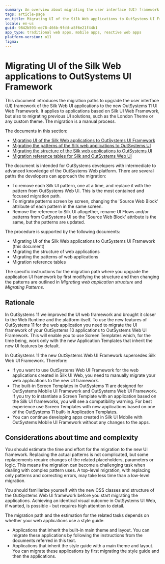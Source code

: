 ```yaml
---
summary: An overview about migrating the user interface (UI) framework of the Silk Web UI applications to the OutSystems UI Web.
tags: article-page
en_title: Migrating UI of the Silk Web applications to OutSystems UI Framework
locale: en-us
guid: 9842b593-ee78-466b-9fdd-a8f6e21f44b1
app_type: traditional web apps, mobile apps, reactive web apps
platform-version: o11
figma:
---
```


# Migrating UI of the Silk Web applications to OutSystems UI Framework

This document introduces the migration paths to upgrade the user interface (UI) framework of the Silk Web UI applications to the new OutSystems 11 UI Web Framework. It applies to applications based on Silk UI Web Framework, but also to migrating previous UI solutions, such as the London Theme or any custom theme. The migration is a manual process.

<div class="info" markdown="1">

The documents in this section:

* [Migrating UI of the Silk Web applications to OutSystems UI Framework](intro.md)
* [Migrating the patterns of the Silk web applications to OutSystems UI](migrate-patterns.md)
* [Migrating the structure of the Silk web applications to OutSystems UI](migrate-structure.md)
* [Migration reference tables for Silk and OutSystems Web UI](migration-reference-tables.md)

</div>

The document is intended for OutSystems developers with intermediate to advanced knowledge of the OutSystems Web platform. There are several paths the developers can approach the migration:

* To remove each Silk UI pattern, one at a time, and replace it with the pattern from OutSystems Web UI. This is the most contained and focused migration path.
* To migrate patterns screen by screen, changing the 'Source Web Block' attribute of each pattern in the same screen.
* Remove the reference to Silk UI altogether, rename UI Flows and/or patterns from OutSystems UI so the 'Source Web Block' attribute is the same, but the patterns are updated.

The procedure is supported by the following documents:

* Migrating UI of the Silk Web applications to OutSystems UI Framework (this document)
* Migrating the structure of web applications
* Migrating the patterns of web applications
* Migration reference tables

The specific instructions for the migration path where you upgrade the application UI framework by first modifying the structure and then changing the patterns are outlined in _Migrating web application structure_ and _Migrating Patterns_.

## Rationale

In OutSystems 11 we improved the UI web framework and brought it closer to the Web Runtime and the platform itself. To use the new features of OutSystems 11 for the web application you need to migrate the UI framework of your OutSystems 10 applications to OutSystems Web UI Framework. This will enable you to use Screen Templates which, for the time being, work only with the new Application Templates that inherit the new UI features by default.

In OutSystems 11 the new OutSystems Web UI Framework supersedes Silk Web UI Framework. Therefore:

* If you want to use OutSystems Web UI Framework for the web applications created in Silk UI Web, you need to manually migrate your web applications to the new UI framework.
* The built-in Screen Templates in OutSystems 11 are designed for OutSystems Mobile UI Framework and OutSystems Web UI Framework. If you try to instantiate a Screen Template with an application based on the Silk UI frameworks, you will see a compatibility warning. For best experience use Screen Templates with new applications based on one of the OutSystems 11 built-in Application Templates.
* You can continue developing apps created in Silk UI Mobile with OutSystems Mobile UI Framework without any changes to the apps.

## Considerations about time and complexity

You should estimate the time and effort for the migration to the new UI framework. Replacing the actual patterns is not complicated, but some replacements require changes of the related placeholders, parameters or logic. This means the migration can become a challenging task when dealing with complex pattern uses. A top-level migration, with replacing only patterns and correcting errors, may take less time than a low-level migration.

You should familiarize yourself with the new CSS classes and structure of the OutSystems Web UI framework before you start migrating the applications. Achieving an identical visual outcome in OutSystems UI Web, if wanted, is possible - but requires high attention to detail.

The migration path and the estimation for the related tasks depends on whether your web applications use a style guide:

* Applications that inherit the built-in main theme and layout. You can migrate these applications by following the instructions from the documents referred in this text.
* Applications that inherit the style guide with a main theme and layout. You can migrate these applications by first migrating the style guide and then the applications.
